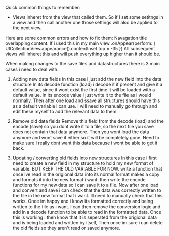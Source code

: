 


Quick common things to remember:
* Views inheret from the view that called them. So if I set some setitngs in a view and then call another one those settings will also be applied to the next view.


Here are some common errors and how to fix them:
Navagation title overlapping content.
If i used this in my main view
.onAppear(perform: {
  UICollectionView.appearance().contentInset.top = -35
})
All subsequent views will inheret this and will push everything up higher than it should be.


When making changes to the save files and datastructures there is 3 main cases i need to deal with.

1. Adding new data fields
In this case i just add the new field into the data structure
In its decode function (load) i decode it if present and give it a default value, since it wont exist the first time it will be loaded with a default value.
In its encode value i just write it to the file as i would normally.
Then after one load and ssave all structures should have this as a default variable i can use. I will need to manually go through and edit these myself to add the relevant data to them.

2. Remove old data fields
Remove this field from the decode (load) and the encode (save) so you dont write it to a file, so the next file you save does not contain that data anymore.
Then you wont load the data anymore and wont save it either so it will be completely gone.
Need to make sure I really dont want this data because i wont be able to get it back.

3. Updating / converting old fields into new structures
In this case i first need to create a new field in my structure to hold my new format of variable.
BUT KEEP THE OLD VARIABLE FOR NOW.
write a function that once ive read in the origional data into its normal format makes a copy and formats it into the new format i want.
then write the encode functions for my new data so i can save it to a file.
Now after one load and convert and save i can check that the data was correctly written to the file in the new format that i want. Ill need to manually check that this works.
Once im happy and i know its formatted correctly and being written to the file as i want. I can then remove the conversion logic and add in a decode function to be able to read  in the formatted data.
Once this is working i then know that it is seperated from the origional data and is being loaded and written by itself, Then once im sure i can delete the old fields so they aren't read or saved anymore.
